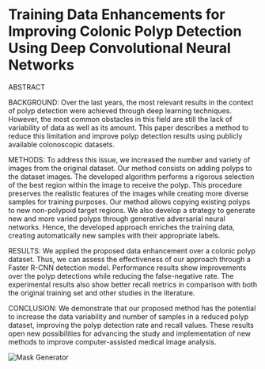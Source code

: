 # Training Data Enhancements for Improving Colonic Polyp Detection Using Deep Convolutional Neural Networks

ABSTRACT

BACKGROUND: Over the last years, the most relevant results in the context of polyp detection were achieved through deep learning techniques. However, the most common obstacles in this field are still the lack of variability of data as well as its amount. This paper describes a method to reduce this limitation and improve polyp detection results using publicly available colonoscopic datasets.

METHODS: To address this issue, we increased the number and variety of images from the original dataset. Our method consists on adding polyps to the dataset images. The developed algorithm performs a rigorous selection of the best region within the image to receive the polyp. This procedure preserves the realistic features of the images while creating more diverse samples for training purposes. Our method allows copying existing polyps to new non-polypoid target regions. We also develop a strategy to generate new and more varied polyps through generative adversarial neural networks. Hence, the developed approach enriches the training data, creating automatically new samples with their appropriate labels.

RESULTS: We applied the proposed data enhancement over a colonic polyp dataset. Thus, we can assess the effectiveness of our approach through a Faster R-CNN detection model. Performance results show improvements over the polyp detections while reducing the false-negative rate. The experimental results also show better recall metrics in comparison with both the original training set and other studies in the literature.

CONCLUSION: We demonstrate that our proposed method has the potential to increase the data variability and number of samples in a reduced polyp dataset, improving the polyp detection rate and recall values. These results open new possibilities for advancing the study and implementation of new methods to improve computer-assisted medical image analysis.


![Mask Generator](http://i.imgur.com/zTONrOD.jpg)



<blockquote class="imgur-embed-pub" lang="en" data-id="a/UsqORUz" data-context="false" ><a href="//imgur.com/a/UsqORUz"></a></blockquote><script async src="//s.imgur.com/min/embed.js" charset="utf-8"></script>

